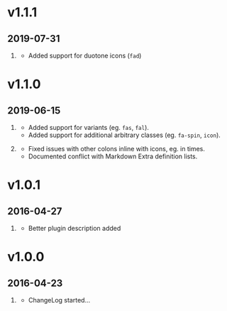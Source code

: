 # v1.1.1
## 2019-07-31

1. [](#new)
    * Added support for duotone icons (`fad`)

# v1.1.0
## 2019-06-15

1. [](#new)
    * Added support for variants (eg. `fas`, `fal`).
    * Added support for additional arbitrary classes (eg. `fa-spin`, `icon`).

2. [](#improved)
    * Fixed issues with other colons inline with icons, eg. in times.
    * Documented conflict with Markdown Extra definition lists.

# v1.0.1
## 2016-04-27

1. [](#improved)
    * Better plugin description added

# v1.0.0
## 2016-04-23

1. [](#new)
    * ChangeLog started...
